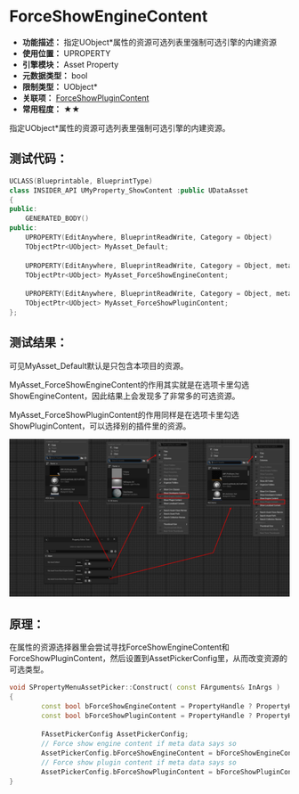 ﻿# ForceShowEngineContent

- **功能描述：** 指定UObject*属性的资源可选列表里强制可选引擎的内建资源
- **使用位置：** UPROPERTY
- **引擎模块：** Asset Property
- **元数据类型：** bool
- **限制类型：** UObject*
- **关联项：** [ForceShowPluginContent](ForceShowPluginContent.md)
- **常用程度：** ★★

指定UObject*属性的资源可选列表里强制可选引擎的内建资源。

## 测试代码：

```cpp
UCLASS(Blueprintable, BlueprintType)
class INSIDER_API UMyProperty_ShowContent :public UDataAsset
{
public:
	GENERATED_BODY()
public:
	UPROPERTY(EditAnywhere, BlueprintReadWrite, Category = Object)
	TObjectPtr<UObject> MyAsset_Default;

	UPROPERTY(EditAnywhere, BlueprintReadWrite, Category = Object, meta = (ForceShowEngineContent))
	TObjectPtr<UObject> MyAsset_ForceShowEngineContent;

	UPROPERTY(EditAnywhere, BlueprintReadWrite, Category = Object, meta = (ForceShowPluginContent))
	TObjectPtr<UObject> MyAsset_ForceShowPluginContent;
};
```

## 测试结果：

可见MyAsset_Default默认是只包含本项目的资源。

MyAsset_ForceShowEngineContent的作用其实就是在选项卡里勾选ShowEngineContent，因此结果上会发现多了非常多的可选资源。

MyAsset_ForceShowPluginContent的作用同样是在选项卡里勾选ShowPluginContent，可以选择别的插件里的资源。

![Untitled](Untitled.png)

## 原理：

在属性的资源选择器里会尝试寻找ForceShowEngineContent和ForceShowPluginContent，然后设置到AssetPickerConfig里，从而改变资源的可选类型。

```cpp
void SPropertyMenuAssetPicker::Construct( const FArguments& InArgs )
{
		const bool bForceShowEngineContent = PropertyHandle ? PropertyHandle->HasMetaData(TEXT("ForceShowEngineContent")) : false;
		const bool bForceShowPluginContent = PropertyHandle ? PropertyHandle->HasMetaData(TEXT("ForceShowPluginContent")) : false;

		FAssetPickerConfig AssetPickerConfig;
		// Force show engine content if meta data says so
		AssetPickerConfig.bForceShowEngineContent = bForceShowEngineContent;
		// Force show plugin content if meta data says so
		AssetPickerConfig.bForceShowPluginContent = bForceShowPluginContent;
}
```